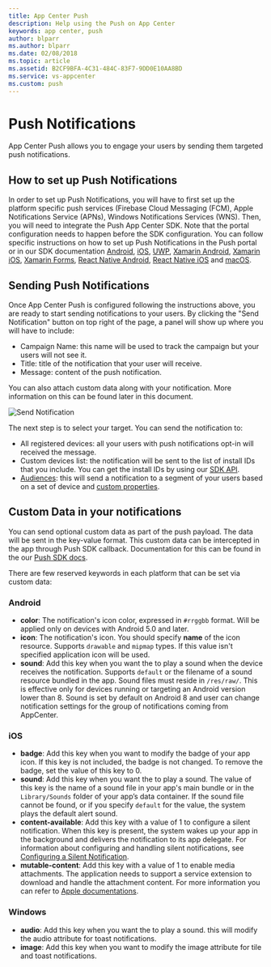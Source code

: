 ```yaml
---
title: App Center Push
description: Help using the Push on App Center
keywords: app center, push
author: blparr
ms.author: blparr
ms.date: 02/08/2018
ms.topic: article
ms.assetid: B2CF9BFA-4C31-484C-83F7-9DD0E10AA8BD
ms.service: vs-appcenter
ms.custom: push
---
```


# Push Notifications

App Center Push allows you to engage your users by sending them targeted push notifications.

## How to set up Push Notifications

In order to set up Push Notifications, you will have to first set up the platform specific push services (Firebase Cloud Messaging (FCM), Apple Notifications Service (APNs), Windows Notifications Services (WNS). Then, you will need to integrate the Push App Center SDK. Note that the portal configuration needs to happen before the SDK configuration. You can follow specific instructions on how to set up Push Notifications in the Push portal or in our SDK documentation [Android](~/sdk/push/android.md), [iOS](~/sdk/push/ios.md), [UWP](~/sdk/push/uwp.md), [Xamarin Android](~/sdk/push/xamarin-android.md), [Xamarin iOS](~/sdk/push/xamarin-ios.md), [Xamarin Forms](~/sdk/push/xamarin-forms.md), [React Native Android](~/sdk/push/react-native-android.md), [React Native iOS](~/sdk/push/react-native-ios.md) and [macOS](~/sdk/push/macos.md).


## Sending Push Notifications

Once App Center Push is configured following the instructions above, you are ready to start sending notifications to your users. By clicking the "Send Notification" button on top right of the page, a panel will show up where you will have to include:
- Campaign Name: this name will be used to track the campaign but your users will not see it.
- Title: title of the notification that your user will receive.
- Message: content of the push notification.

You can also attach custom data along with your notification. More information on this can be found later in this document.

![Send Notification](~/push/images/send-notification.png "Campaign Name and Message fields are required to send a notification")


The next step is to select your target. You can send the notification to:
- All registered devices: all your users with push notifications opt-in will received the message.
- Custom devices list: the notification will be sent to the list of install IDs that you include. You can get the install IDs by using our [SDK API](~/sdk/other-apis/android.md).
- [Audiences](~/push/audiences.md): this will send a notification to a segment of your users based on a set of device and [custom properties](~/sdk/other-apis/ios.md).

## Custom Data in your notifications

You can send optional custom data as part of the push payload. The data will be sent in the key-value format. This custom data can be intercepted in the app through Push SDK callback. Documentation for this can be found in the our [Push SDK docs](~/sdk/push/android.md).

There are few reserved keywords in each platform that can be set via custom data:

### Android
- **color**: The notification's icon color, expressed in `#rrggbb` format. Will be applied only on devices with Android 5.0 and later.
- **icon**: The notification's icon. You should specify **name** of the icon resource. Supports `drawable` and `mipmap` types. If this value isn't specified application icon will be used.
- **sound**: Add this key when you want the to play a sound when the device receives the notification. Supports `default` or the filename of a sound resource bundled in the app. Sound files must reside in `/res/raw/`. This is effective only for devices running or targeting an Android version lower than 8. Sound is set by default on Android 8 and user can change notification settings for the group of notifications coming from AppCenter.

### iOS
- **badge**: Add this key when you want to modify the badge of your app icon. If this key is not included, the badge is not changed. To remove the badge, set the value of this key to 0.
- **sound**: Add this key when you want the to play a sound. The value of this key is the name of a sound file in your app's main bundle or in the `Library/Sounds` folder of your app’s data container. If the sound file cannot be found, or if you specify `default` for the value, the system plays the default alert sound.
- **content-available**: Add this key with a value of 1 to configure a silent notification. When this key is present, the system wakes up your app in the background and delivers the notification to its app delegate. For information about configuring and handling silent notifications, see [Configuring a Silent Notification](https://developer.apple.com/library/content/documentation/NetworkingInternet/Conceptual/RemoteNotificationsPG/CreatingtheNotificationPayload.html#//apple_ref/doc/uid/TP40008194-CH10-SW8).
- **mutable-content**: Add this key with a value of 1 to enable media attachments. The application needs to support a service extension to download and handle the attachment content. For more information you can refer to [Apple documentations](https://developer.apple.com/library/content/documentation/NetworkingInternet/Conceptual/RemoteNotificationsPG/ModifyingNotifications.html).

### Windows
- **audio**: Add this key when you want the to play a sound. this will modify the audio attribute for toast notifications.
- **image**: Add this key when you want to modify the image attribute for tile and toast notifications.
